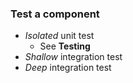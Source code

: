 ### Test a component

* *Isolated* unit test
  * See **Testing**
* *Shallow* integration test
* *Deep* integration test